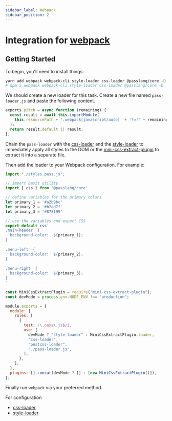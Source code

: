 ```yaml
---
sidebar_label: Webpack
sidebar_position: 2
---
```

# Integration for  [webpack](https://webpack.js.org/)

## Getting Started

To begin, you'll need to install things:

```bash
yarn add webpack webpack-cli style-loader css-loader @passlang/core -D 
# npm i webpack webpack-cli style-loader css-loader @passlang/core -D
```
We should create a new loader for this task.
Create a new file named `pass-loader.js` and paste the following content.

```js title="pass-loader.js"
exports.pitch = async function (remaining) {
  const result = await this.importModule(
    this.resourcePath + '.webpack[javascript/auto]' + '!=!' + remaining
  );
  return result.default || result;
};
```

Chain the  `pass-loader`  with the  [css-loader](https://webpack.js.org/loaders/css-loader/)  and the  [style-loader](https://webpack.js.org/loaders/style-loader/)  to immediately apply all styles to the DOM or the  [mini-css-extract-plugin](https://webpack.js.org/plugins/mini-css-extract-plugin/)  to extract it into a separate file.

Then add the loader to your Webpack configuration. For example:

```js title="app.js"
import "./styles.pass.js";
```

```js title="styles.pass.js"
// import basit utility
import { css } from '@passlang/core'

// define variables for the primary colors
let primary_1 = '#a2b9bc'
let primary_2 = '#b2ad7f'
let primary_3 = '#878f99'

// use the variables and export CSS
export default css`
.main-header  {  
  background-color:  ${primary_1};  
}  
  
.menu-left  {  
  background-color:  ${primary_2};  
}  
  
.menu-right  {  
  background-color:  ${primary_3};  
}
`
```

```js title="webpack.config.js"
const MiniCssExtractPlugin = require("mini-css-extract-plugin");
const devMode = process.env.NODE_ENV !== "production";

module.exports = {
  module: {
    rules: [
      {
        test: /\.pass\.js$/i,
        use: [
          devMode ? "style-loader" : MiniCssExtractPlugin.loader,
          "css-loader",
          "postcss-loader",
          "./pass-loader.js",
        ],
      },
    ],
  },
  plugins: [].concat(devMode ? [] : [new MiniCssExtractPlugin()]),
};
```

Finally run  `webpack`  via your preferred method.

For configuration 
- [css-loader](https://webpack.js.org/loaders/css-loader/)
- [style-loader](https://webpack.js.org/loaders/style-loader/)
